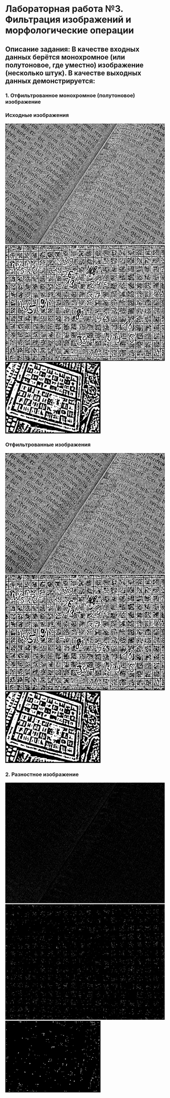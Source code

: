 # Лабораторная работа №3. Фильтрация изображений и морфологические операции

## Описание задания: В качестве входных данных берётся монохромное (или полутоновое, где уместно) изображение (несколько штук). В качестве выходных данных демонстрируется: 

### 1. Отфильтрованное монохромное (полутоновое) изображение 

### Исходные изображения

![plot](pictures_src/Binary_text.png) ![plot](pictures_src/Binary_example.png) ![plot](pictures_src/Binary_chess.png)

### Отфильтрованные изображения

![plot](pictures_results/Filtered_Binary_text.png) ![plot](pictures_results/Filtered_Binary_example.png) ![plot](pictures_results/Filtered_Binary_chess.png)

### 2. Разностное изображение 

![plot](pictures_results/Diff_XOR_Binary_text.png) ![plot](pictures_results/Diff_XOR_Binary_example.png) ![plot](pictures_results/Diff_XOR_Binary_chess.png)


